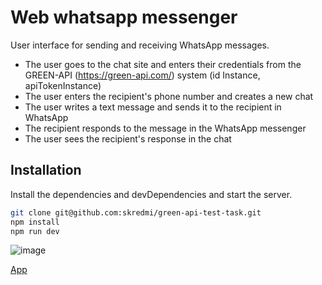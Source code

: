 # Web whatsapp messenger

User interface for sending and receiving WhatsApp messages.

- The user goes to the chat site and enters their credentials from
the GREEN-API (https://green-api.com/) system (id Instance, apiTokenInstance)
- The user enters the recipient's phone number and creates a new chat
- The user writes a text message and sends it to the recipient in
WhatsApp
- The recipient responds to the message in the WhatsApp messenger
- The user sees the recipient's response in the chat

## Installation

Install the dependencies and devDependencies and start the server.

```sh
git clone git@github.com:skredmi/green-api-test-task.git
npm install
npm run dev
```

![image](https://github.com/skredmi/green-api-test-task/assets/63904240/bd180a5b-53b1-41c3-84a6-8a590c56ddd0)

[App](https://skredmi.github.io/green-api-test-task/)
